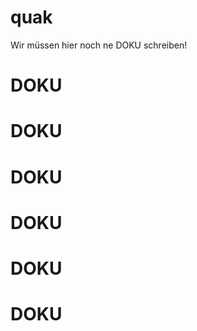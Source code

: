 # quak

Wir müssen hier noch ne DOKU schreiben!

DOKU
====
DOKU
====
DOKU
====
DOKU
====
DOKU
====
DOKU
====
